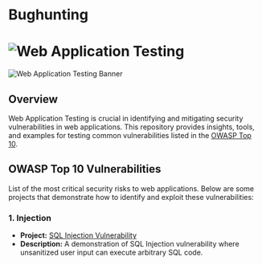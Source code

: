 # Bughunting
# ![Web Application Testing](https://img.shields.io/badge/Web%20Application%20Testing-4A90E2?style=for-the-badge&logo=appveyor&logoColor=white)

![Web Application Testing Banner](https://via.placeholder.com/1200x300.png?text=Web+Application+Testing&bg=000000&color=00FF00&text=Hacker+Theme)

## **Overview**
Web Application Testing is crucial in identifying and mitigating security vulnerabilities in web applications. This repository provides insights, tools, and examples for testing common vulnerabilities listed in the [OWASP Top 10](https://owasp.org/www-project-top-ten/).

## **OWASP Top 10 Vulnerabilities**
List of the most critical security risks to web applications. Below are some projects that demonstrate how to identify and exploit these vulnerabilities:

### **1. Injection**
- **Project:** [SQL Injection Vulnerability](https://github.com/yourusername/sql-injection-example)
- **Description:** A demonstration of SQL Injection vulnerability where unsanitized user input can execute arbitrary SQL code.

